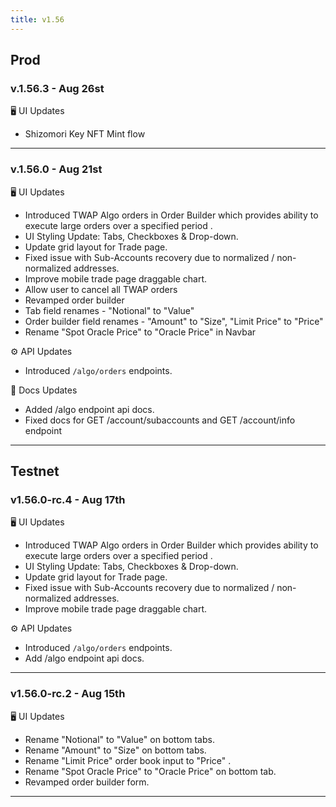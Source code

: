 ```yaml
---
title: v1.56
---
```


## Prod

### v.1.56.3 - Aug 26st

🖥️  UI Updates

* Shizomori Key NFT Mint flow

***

### v.1.56.0 - Aug 21st

🖥️  UI Updates

* Introduced TWAP Algo orders in Order Builder which provides ability to execute large orders over a specified period .
* UI Styling Update: Tabs, Checkboxes & Drop-down.
* Update grid layout for Trade page.
* Fixed issue with Sub-Accounts recovery due to normalized / non-normalized addresses.
* Improve mobile trade page draggable chart.
* Allow user to cancel all TWAP orders
* Revamped order builder
* Tab field renames - "Notional" to "Value"
* Order builder field renames -  "Amount" to "Size",  "Limit Price" to  "Price"
* Rename "Spot Oracle Price" to "Oracle Price" in Navbar

⚙️ API Updates

* Introduced `/algo/orders` endpoints.

📔 Docs Updates

* Added /algo endpoint api docs.
* Fixed docs for GET /account/subaccounts and GET /account/info endpoint

***

## Testnet

### v1.56.0-rc.4 - Aug 17th

🖥️  UI Updates

* Introduced TWAP Algo orders in Order Builder which provides ability to execute large orders over a specified period .
* UI Styling Update: Tabs, Checkboxes & Drop-down.
* Update grid layout for Trade page.
* Fixed issue with Sub-Accounts recovery due to normalized / non-normalized addresses.
* Improve mobile trade page draggable chart.

⚙️ API Updates

* Introduced `/algo/orders` endpoints.
* Add /algo endpoint api docs.

***

### v1.56.0-rc.2 - Aug 15th

🖥️  UI Updates

* Rename "Notional" to "Value" on bottom tabs.
* Rename "Amount" to "Size" on bottom tabs.
* Rename "Limit Price" order book input to "Price" .
* Rename "Spot Oracle Price" to "Oracle Price" on bottom tab.
* Revamped order builder form.

***



